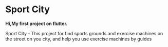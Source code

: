 # Sport City

**Hi,My first project on flutter.**

Sport City - This project for find sports grounds and exercise machines on the street on you city,
and help you use exercise machines by guides


